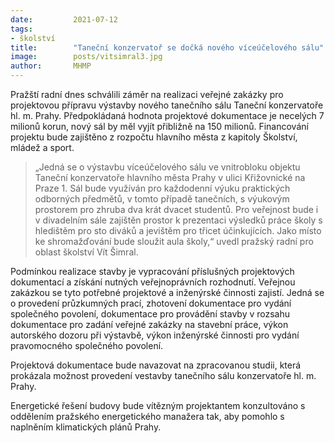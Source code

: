 ```yaml
---
date:         2021-07-12
tags:         
- školství
title:        "Taneční konzervatoř se dočká nového víceúčelového sálu"
image: 	      posts/vitsimral3.jpg
author:       MHMP
---
```


Pražští radní dnes schválili záměr na realizaci veřejné zakázky pro projektovou přípravu výstavby nového tanečního sálu Taneční konzervatoře hl. m. Prahy. Předpokládaná hodnota projektové dokumentace je necelých 7 milionů korun, nový sál by měl vyjít přibližně na 150 milionů. Financování projektu bude zajištěno z rozpočtu hlavního města z kapitoly Školství, mládež a sport.

> „Jedná se o výstavbu víceúčelového sálu ve vnitrobloku objektu Taneční konzervatoře hlavního města Prahy v ulici Křižovnické na Praze 1. Sál bude využíván pro každodenní výuku praktických odborných předmětů, v tomto případě tanečních, s výukovým prostorem pro zhruba dva krát dvacet studentů. Pro veřejnost bude i v divadelním sále zajištěn prostor k prezentaci výsledků práce školy s hledištěm pro sto diváků a jevištěm pro třicet účinkujících. Jako místo ke shromažďování bude sloužit aula školy,“ uvedl pražský radní pro oblast školství Vít Šimral.

Podmínkou realizace stavby je vypracování příslušných projektových dokumentací a získání nutných veřejnoprávních rozhodnutí. Veřejnou zakázkou se tyto potřebné projektové a inženýrské činnosti zajistí. Jedná se o provedení průzkumných prací, zhotovení dokumentace pro vydání společného povolení, dokumentace pro provádění stavby v rozsahu dokumentace pro zadání veřejné zakázky na stavební práce, výkon autorského dozoru při výstavbě, výkon inženýrské činnosti pro vydání pravomocného společného povolení.

Projektová dokumentace bude navazovat na zpracovanou studii, která prokázala možnost provedení vestavby tanečního sálu konzervatoře hl. m. Prahy. 

Energetické řešení budovy bude vítězným projektantem konzultováno s oddělením pražského energetického manažera tak, aby pomohlo s naplněním klimatických plánů Prahy.

 
